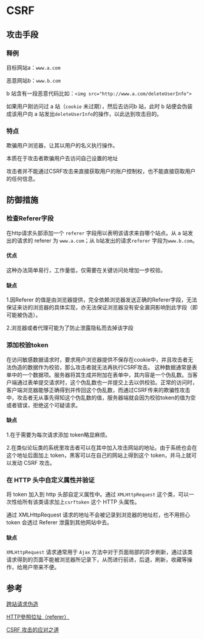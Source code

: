 # CSRF

## 攻击手段

### 释例
目标网站a：`www.a.com`

恶意网站b：`www.b.com`

b 站含有一段恶意代码比如：`<img src="http://www.a.com/deleteUserInfo">`

如果用户刚访问过 a 站（`cookie` 未过期），然后去访问b 站，此时 b 站便会伪装成该用户向 a 站发出`deleteUserInfo`的操作，以此达到攻击目的。

### 特点
欺骗用户浏览器，让其以用户的名义执行操作。

本质在于攻击者欺骗用户去访问自己设置的地址

攻击者并不能通过CSRF攻击来直接获取用户的账户控制权，也不能直接窃取用户的任何信息。

## 防御措施
### 检查Referer字段
在http请求头部添加一个 `referer` 字段用以表明该请求来自哪个站点。从 a 站发出的请求的 referer 为 `www.a.com`；从 b站发出的请求`referer` 字段为`www.b.com`。

#### 优点
这种办法简单易行，工作量低，仅需要在关键访问处增加一步校验。

#### 缺点
1.因Referer 的值是由浏览器提供，完全依赖浏览器发送正确的Referer字段，无法保证来访的浏览器的具体实现，亦无法保证浏览器没有安全漏洞影响到此字段（即可能被伪造）。

2.浏览器或者代理可能为了防止泄露隐私而去掉该字段

### 添加校验token
在访问敏感数据请求时，要求用户浏览器提供不保存在cookie中，并且攻击者无法伪造的数据作为校验，那么攻击者就无法再执行CSRF攻击。
这种数据通常是表单中的一个数据项。服务器将其生成并附加在表单中，其内容是一个伪乱数。当客户端通过表单提交请求时，这个伪乱数也一并提交上去以供校验。正常的访问时，客户端浏览器能够正确得到并传回这个伪乱数，而通过CSRF传来的欺骗性攻击中，攻击者无从事先得知这个伪乱数的值，服务器端就会因为校验token的值为空或者错误，拒绝这个可疑请求。

#### 缺点
1.在于需要为每次请求添加 token略显麻烦。

2.在类似论坛类的系统里攻击者可以在其中加入攻击网站的地址。由于系统也会在这个地址后面加上 token，黑客可以在自己的网站上得到这个 token，并马上就可以发动 CSRF 攻击。

### 在 HTTP 头中自定义属性并验证
将 token 加入到 http 头部自定义属性中。通过 `XMLHttpRequest` 这个类，可以一次性给所有该类请求加上`csrftoken` 这个 HTTP 头属性。

通过 XMLHttpRequest 请求的地址不会被记录到浏览器的地址栏，也不用担心 token 会透过 Referer 泄露到其他网站中去。

#### 缺点
`XMLHttpRequest` 请求通常用于 `Ajax` 方法中对于页面局部的异步刷新，通过该类请求得到的页面不能被浏览器所记录下，从而进行前进，后退，刷新，收藏等操作，给用户带来不便。

## 参考

[跨站请求伪造](https://zh.wikipedia.org/wiki/%E8%B7%A8%E7%AB%99%E8%AF%B7%E6%B1%82%E4%BC%AA%E9%80%A0)

[HTTP參照位址（referer）](https://zh.wikipedia.org/wiki/HTTP%E5%8F%83%E7%85%A7%E4%BD%8D%E5%9D%80)

[CSRF 攻击的应对之道](https://www.ibm.com/developerworks/cn/web/1102_niugang_csrf/)

